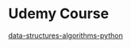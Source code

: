 # Udemy Course
[data-structures-algorithms-python](https://gale.udemy.com/course/data-structures-algorithms-python)
